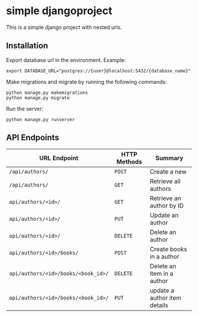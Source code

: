 # simple djangoproject
This is a simple django project with nested urls.

## Installation

Export database url in the environment. 
Example:
```
export DATABASE_URL="postgres://{user}@localhost:5432/{database_name}"
```

Make migrations and migrate by running the following commands:
```
python manage.py makemigrations
python manage.py migrate
```

Run the server:
```
python manage.py runserver
```

## API Endpoints
| URL Endpoint | HTTP Methods | Summary |
| -------- | ------------- | --------- |
| `/api/authors/` | `POST` | Create a new  |
| `/api/authors/` | `GET` | Retrieve all authors |
| `api/authors/<id>/` | `GET` |  Retrieve an author by ID|
| `api/authors/<id>/` | `PUT` | Update an author |
| `api/authors/<id>/` | `DELETE` | Delete an author |
| `api/authors/<id>/books/` | `POST` |  Create books in a author |
| `api/authors/<id>/books/<book_id>/` | `DELETE`| Delete an item in a author|
| `api/authors/<id>/books/<book_id>/` | `PUT`| update a author item details|

